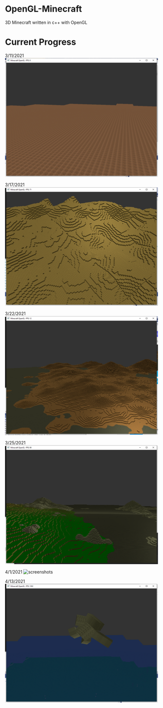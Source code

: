 # OpenGL-Minecraft
3D Minecraft written in c++ with OpenGL

# Current Progress
3/11/2021
![screenshots](sc3112021.bmp)

3/17/2021
![screenshots](sc3172021.bmp)

3/22/2021
![screenshots](03222021.bmp)

3/25/2021
![screenshots](sc3252021.bmp)

4/1/2021
![screenshots](sc4012021.bmp)

4/13/2021
![screenshots](sc4132021.bmp)
